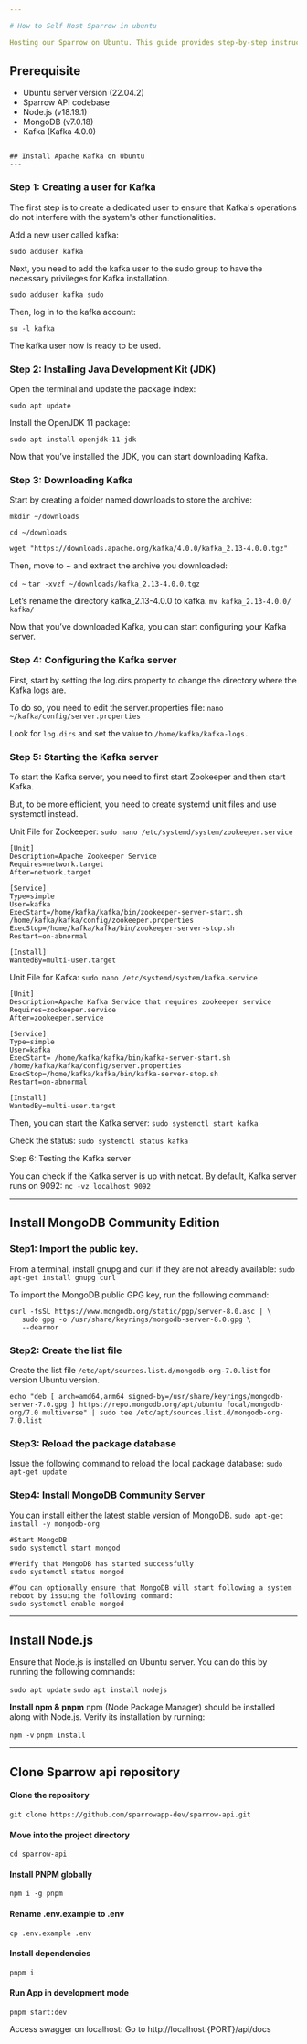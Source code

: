 ```yaml
---

# How to Self Host Sparrow in ubuntu

Hosting our Sparrow on Ubuntu. This guide provides step-by-step instructions for self-hosting our Sparrow API on an Ubuntu server.

```
Prerequisite
-------------------------------------------------------------
   - Ubuntu server version (22.04.2)
   - Sparrow API codebase
   - Node.js (v18.19.1)
   - MongoDB (v7.0.18)
   - Kafka (Kafka 4.0.0)
```

## Install Apache Kafka on Ubuntu
---
```

### Step 1: Creating a user for Kafka
The first step is to create a dedicated user to ensure that Kafka's operations do not interfere with the system's other functionalities.

Add a new user called kafka:

`sudo adduser kafka`

Next, you need to add the kafka user to the sudo group to have the necessary privileges for Kafka installation.

`sudo adduser kafka sudo`

Then, log in to the kafka account:

`su -l kafka`

The kafka user now is ready to be used.

### Step 2: Installing Java Development Kit (JDK)
Open the terminal and update the package index: 

`sudo apt update`

Install the OpenJDK 11 package:

`sudo apt install openjdk-11-jdk`

Now that you’ve installed the JDK, you can start downloading Kafka.

### Step 3: Downloading Kafka
Start by creating a folder named downloads to store the archive:

`mkdir ~/downloads`

`cd ~/downloads`

`wget "https://downloads.apache.org/kafka/4.0.0/kafka_2.13-4.0.0.tgz"`

Then, move to ~ and extract the archive you downloaded:

`cd ~`
`tar -xvzf ~/downloads/kafka_2.13-4.0.0.tgz`

Let’s rename the directory kafka_2.13-4.0.0 to kafka.
`mv kafka_2.13-4.0.0/ kafka/`

Now that you’ve downloaded Kafka, you can start configuring your Kafka server.

### Step 4: Configuring the Kafka server
First, start by setting the log.dirs property to change the directory where the Kafka logs are.

To do so, you need to edit the server.properties file:
`nano ~/kafka/config/server.properties`

Look for `log.dirs` and set the value to `/home/kafka/kafka-logs.`


### Step 5: Starting the Kafka server

To start the Kafka server, you need to first start Zookeeper and then start Kafka.

But, to be more efficient, you need to create systemd unit files and use systemctl instead.

Unit File for Zookeeper:
`sudo nano /etc/systemd/system/zookeeper.service`

```
[Unit]
Description=Apache Zookeeper Service
Requires=network.target                 
After=network.target                 

[Service]
Type=simple
User=kafka
ExecStart=/home/kafka/kafka/bin/zookeeper-server-start.sh /home/kafka/kafka/config/zookeeper.properties        
ExecStop=/home/kafka/kafka/bin/zookeeper-server-stop.sh
Restart=on-abnormal

[Install]
WantedBy=multi-user.target
```
 
 Unit File for Kafka:
`sudo nano /etc/systemd/system/kafka.service`

```
[Unit]
Description=Apache Kafka Service that requires zookeeper service
Requires=zookeeper.service
After=zookeeper.service

[Service]
Type=simple
User=kafka
ExecStart= /home/kafka/kafka/bin/kafka-server-start.sh /home/kafka/kafka/config/server.properties                            
ExecStop=/home/kafka/kafka/bin/kafka-server-stop.sh
Restart=on-abnormal

[Install]
WantedBy=multi-user.target
```
Then, you can start the Kafka server:
`sudo systemctl start kafka`

Check the status:
`sudo systemctl status kafka`

Step 6: Testing the Kafka server

You can check if the Kafka server is up with netcat. By default, Kafka server runs on 9092:
`nc -vz localhost 9092`

---

## Install MongoDB Community Edition

### Step1: Import the public key.

From a terminal, install gnupg and curl if they are not already available:
`sudo apt-get install gnupg curl`

To import the MongoDB public GPG key, run the following command:

```
curl -fsSL https://www.mongodb.org/static/pgp/server-8.0.asc | \
   sudo gpg -o /usr/share/keyrings/mongodb-server-8.0.gpg \
   --dearmor
```

### Step2: Create the list file
Create the list file `/etc/apt/sources.list.d/mongodb-org-7.0.list` for version Ubuntu version.

```
echo "deb [ arch=amd64,arm64 signed-by=/usr/share/keyrings/mongodb-server-7.0.gpg ] https://repo.mongodb.org/apt/ubuntu focal/mongodb-org/7.0 multiverse" | sudo tee /etc/apt/sources.list.d/mongodb-org-7.0.list
```

### Step3: Reload the package database

Issue the following command to reload the local package database:
`sudo apt-get update`

### Step4: Install MongoDB Community Server
You can install either the latest stable version of MongoDB.
`sudo apt-get install -y mongodb-org`

```
#Start MongoDB
sudo systemctl start mongod

#Verify that MongoDB has started successfully
sudo systemctl status mongod

#You can optionally ensure that MongoDB will start following a system reboot by issuing the following command:
sudo systemctl enable mongod
```

---

## Install Node.js

Ensure that Node.js is installed on Ubuntu server. You can do this by running the following commands:

`sudo apt update`
`sudo apt install nodejs`

**Install npm & pnpm**
npm (Node Package Manager) should be installed along with Node.js. Verify its installation by running:

`npm -v`
`pnpm install`

---

## Clone Sparrow api repository

#### Clone the repository
    git clone https://github.com/sparrowapp-dev/sparrow-api.git

#### Move into the project directory
    cd sparrow-api

#### Install PNPM globally
    npm i -g pnpm

#### Rename .env.example to .env
    cp .env.example .env

#### Install dependencies
	pnpm i

#### Run App in development mode
	pnpm start:dev

Access swagger on localhost:
Go to http://localhost:{PORT}/api/docs





















